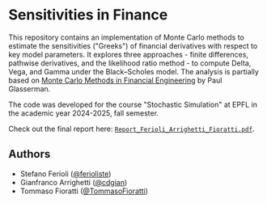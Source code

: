 # Sensitivities in Finance

This repository contains an implementation of Monte Carlo methods to estimate the sensitivities ("Greeks") of financial derivatives with respect to key model parameters. It explores three approaches - finite differences, pathwise derivatives, and the likelihood ratio method - to compute Delta, Vega, and Gamma under the Black–Scholes model. The analysis is partially based on [Monte Carlo Methods in Financial Engineering](https://link.springer.com/book/10.1007/978-0-387-21617-1) by Paul Glasserman.

The code was developed for the course "Stochastic Simulation" at EPFL in the academic year 2024-2025, fall semester.

Check out the final report here: [`Report_Ferioli_Arrighetti_Fioratti.pdf`](./Report_Ferioli_Arrighetti_Fioratti.pdf).

## Authors
- Stefano Ferioli ([@ferioliste](https://github.com/ferioliste))
- Gianfranco Arrighetti ([@cdgian](https://github.com/cdgian))
- Tommaso Fioratti ([@TommasoFioratti](https://github.com/TommasoFioratti))
